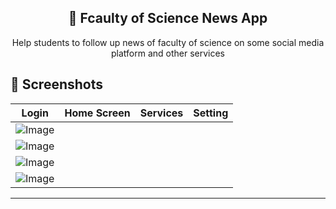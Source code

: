 
<h2 align="center">📱 Fcaulty of Science News App</h2>
<p align="center">
 Help students to follow up news of faculty of science on some social media platform and other services
</p>


## 📸 Screenshots

| Login              | Home Screen            | Services           | Setting
|---------------------------|--------------------------|------------------------|----------------------|
| ![Image](https://github.com/user-attachments/assets/65799b4d-ab59-4193-8711-499914e753e0)|
![Image](https://github.com/user-attachments/assets/f2624c74-6ef6-4432-8b1d-f3e085aa72e0)|
![Image](https://github.com/user-attachments/assets/acddd9e3-7595-4e1f-aca1-c33afa93bbc9)|
![Image](https://github.com/user-attachments/assets/bc610e4a-e588-444b-a451-08c45868a9b5)|
---
